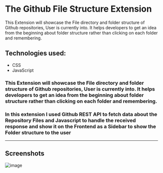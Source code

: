 # **The Github File Structure Extension**

This Extension will showcase the File directory and folder structure of Github repositories, User is currently into. It helps developers to get an idea from the beginning about folder structure rather than clicking on each folder and remembering. 

## Technologies used:
- CSS
- JavaScript

### This Extension will showcase the File directory and folder structure of Github repositories, User is currently into. It helps developers to get an idea from the beginning about folder structure rather than clicking on each folder and remembering. 

### In this extension I used Github REST API to fetch data about the Repository Files and Javascript to handle the received response and show it on the Frontend as a Sidebar to show the Folder structure to the user

---

## Screenshots
![image](https://user-images.githubusercontent.com/72455881/170811713-5f8a42f3-844e-4c48-b818-6b7fd79e65cc.png)
